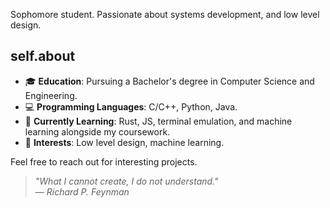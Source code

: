 Sophomore student. Passionate about systems development, and low level design.

## self.about

- 🎓 **Education**: Pursuing a Bachelor's degree in Computer Science and Engineering.
- 💻 **Programming Languages**: C/C++, Python, Java.
- 🌱 **Currently Learning**: Rust, JS, terminal emulation, and machine learning alongside my coursework.
- 🚀 **Interests**: Low level design, machine learning.
<!-- - 📫 **How to reach me**: You can email me at nxckmusicprod@gmail.com.-->
Feel free to reach out for interesting projects.

> *"What I cannot create, I do not understand."*  
> *— Richard P. Feynman*
